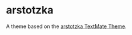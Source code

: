 # arstotzka

A theme based on the [arstotzka TextMate Theme](http://colorsublime.com/theme/arstotzka).
